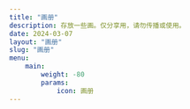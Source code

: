 ```yaml
---
title: "画册"
description: 存放一些画。仅分享用，请勿传播或使用。
date: 2024-03-07
layout: "画册"
slug: "画册"
menu:
    main:
        weight: -80
        params: 
            icon: 画册
---
```

